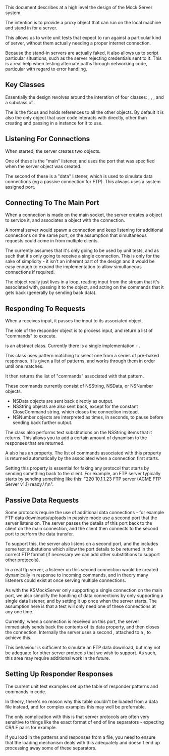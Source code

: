 This document describes at a high level the design of the Mock Server system.

The intention is to provide a proxy object that can run on the local machine and stand in for a server.

This allows us to write unit tests that expect to run against a particular kind of server, without them actually needing a proper internet connection.

Because the stand-in servers are actually faked, it also allows us to script particular situations, such as the server rejecting credentials sent to it. This is a real help when testing alternate paths through networking code, particular with regard to error handling.



Key Classes
-----------

Essentially the design revolves around the interation of four classes: <KSMockServer>, <KSMockServerConnection>, <KSMockServerListener>, and a subclass of <KSMockServerResponder>.

The <KSMockServer> is the focus and holds references to all the other objects. By default it is also the only object that user code interacts with directly, other than creating and passing in a <KSMockServerResponder> instance for it to use.


Listening For Connections
-------------------------

When started, the server creates two <KSMockServerListener> objects.

One of these is the "main" listener, and uses the port that was specified when the server object was created.

The second of these is a "data" listener, which is used to simulate data connections (eg a passive connection for FTP). This always uses a system assigned port.


Connecting To The Main Port
---------------------------

When a connection is made on the main socket, the server creates a <KSMockServerConnection> object to service it, and associates a <KSMockServerResponder> object with the connection.

A normal server would spawn a connection and keep listening for additional connections on the same port, on the assumption that simultaneous requests could come in from multiple clients.

The <KSMockServer> currently assumes that it's only going to be used by unit tests, and as such that it's only going to receive a single connection. This is only for the sake of simplicity - it isn't an inherent part of the design and it would be easy enough to expand the implementation to allow simultaneous connections if required.

The <KSMockServerConnection> object really just lives in a loop, reading input from the stream that it's associated with, passing it to the <KSMockServerResponder> object, and acting on the commands that it gets back (generally by sending back data).

Responding To Requests
----------------------

When a <KSMockServerConnection> receives input, it passes the input to its associated <KSMockServerResponder> object.

The role of the responder object is to process input, and return a list of "commands" to execute.

<KSMockServerResponder> is an abstract class. Currently there is a single implementation - <KSMockServerRegExResponder>.

This class uses pattern matching to select one from a series of pre-baked responses. It is given a list of patterns, and works through them in order until one matches.

It then returns the list of "commands" associated with that pattern.

These commands currently consist of NSString, NSData, or NSNumber objects.

- NSData objects are sent back directly as output.
- NSString objects are also sent back, except for the constant CloseCommand string, which closes the connection instead.
- NSNumber objects are interpreted as times, in seconds, to pause before sending back further output.

The class also performs text substitutions on the NSString items that it returns. This allows you to add a certain amount of dynamism to the responses that are returned.

A <KSMockServerResponder> also has an <initialResponse> property. The list of commands associated with this property is returned automatically by the associated <KSMockServerConnection> when a connection first starts. 

Setting this property is essential for faking any protocol that starts by sending something back to the client. For example, an FTP server typically starts by sending something like this: "220 10.1.1.23 FTP server (ACME FTP Server v1.1) ready.\r\n".


Passive Data Requests
---------------------

Some protocols require the use of additional data connections - for example FTP data downloads/uploads in passive mode use a second port that the server listens on. The server passes the details of this port back to the client on the main connection, and the client then connects to the second port to perform the data transfer.

To support this, the server also listens on a second port, and the <KSMockServerRegExResponder> includes some text substutions which allow the port details to be returned in the correct FTP format (if necessary we can add other substititions to support other protocols).

In a real ftp server, a listener on this second connection would be created dynamically in response to incoming commands, and in theory many listeners could exist at once serving multiple connections.

As with the KSMockServer only supporting a single connection on the main port, we also simplify the handling of data connections by only supporting a single data listener, and by setting it up once when the server starts. The assumption here is that a test will only need one of these connections at any one time.

Currently, when a connection is received on this port, the server immediately sends back the contents of its data property, and then closes the connection. Internally the server uses a second <KSMockServerRegExResponder>, attached to a <KSMockServerConnection>, to achieve this.

This behaviour is sufficient to simulate an FTP data download, but may not be adequate for other server protocols that we wish to support. As such, this area may require additional work in the future.


Setting Up Responder Responses
------------------------------

The current unit test examples set up the table of responder patterns and commands in code.

In theory, there's no reason why this table couldn't be loaded from a data file instead, and for complex examples this may well be preferrable.

The only complication with this is that server protocols are often very sensitive to things like the exact format of end of line separators - expecting CR/LF pairs for example.

If you load in the patterns and responses from a file, you need to ensure that the loading mechanism deals with this adequately and doesn't end up processing away some of these separators.


